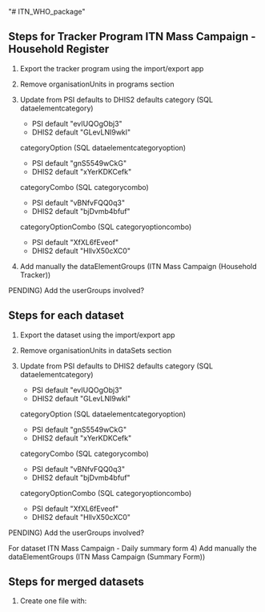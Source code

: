 "# ITN_WHO_package" 

Steps for Tracker Program ITN Mass Campaign - Household Register
----------------------------------------------------------------

1) Export the tracker program using the import/export app
2) Remove organisationUnits in programs section
3) Update from PSI defaults to DHIS2 defaults
	category (SQL dataelementcategory)
	  - PSI default "evIUQOgObj3"
	  - DHIS2 default "GLevLNI9wkl"

	categoryOption (SQL dataelementcategoryoption)
	  - PSI default "gnS5549wCkG"
	  - DHIS2 default "xYerKDKCefk"

	categoryCombo (SQL categorycombo)
	  - PSI default "vBNfvFQQ0q3"
	  - DHIS2 default "bjDvmb4bfuf"

	categoryOptionCombo (SQL categoryoptioncombo)
	  - PSI default "XfXL6fEveof"
	  - DHIS2 default "HllvX50cXC0"

4) Add manually the dataElementGroups (ITN Mass Campaign (Household Tracker))

PENDING) Add the userGroups involved?


Steps for each dataset
----------------------------------------------------------------

1) Export the dataset using the import/export app
2) Remove organisationUnits in dataSets section
3) Update from PSI defaults to DHIS2 defaults
	category (SQL dataelementcategory)
	  - PSI default "evIUQOgObj3"
	  - DHIS2 default "GLevLNI9wkl"

	categoryOption (SQL dataelementcategoryoption)
	  - PSI default "gnS5549wCkG"
	  - DHIS2 default "xYerKDKCefk"

	categoryCombo (SQL categorycombo)
	  - PSI default "vBNfvFQQ0q3"
	  - DHIS2 default "bjDvmb4bfuf"

	categoryOptionCombo (SQL categoryoptioncombo)
	  - PSI default "XfXL6fEveof"
	  - DHIS2 default "HllvX50cXC0"

PENDING) Add the userGroups involved?

For dataset ITN Mass Campaign - Daily summary form
4) Add manually the dataElementGroups (ITN Mass Campaign (Summary Form))

Steps for merged datasets
----------------------------------------------------------------

1) Create one file with:
